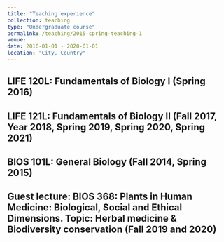 ```yaml
---
title: "Teaching experience"
collection: teaching
type: "Undergraduate course"
permalink: /teaching/2015-spring-teaching-1
venue: 
date: 2016-01-01 - 2020-01-01
location: "City, Country"
---
```


LIFE 120L: Fundamentals of Biology I (Spring 2016)
--------------------------------------------------
LIFE 121L: Fundamentals of Biology II (Fall 2017, Year 2018, Spring 2019, Spring 2020, Spring 2021)
----------------------------------------------------------------------------------------------------
BIOS 101L: General Biology (Fall 2014, Spring 2015)
---------------------------------------------------
Guest lecture: BIOS 368: Plants in Human Medicine: Biological, Social and Ethical Dimensions. Topic: Herbal medicine & Biodiversity conservation (Fall 2019 and 2020)
--------------------------------------------------------------------------------------------------------------------------------------------------------------------



